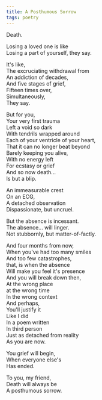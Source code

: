 ```yaml
---
title: A Posthumous Sorrow
tags: poetry
---
```

Death. 

Losing a loved one is like  
Losing a part of yourself, they say. 

It's like,  
The excruciating withdrawal from  
An addiction of decades,  
And five stages of grief,  
Fifteen times over,  
Simultaneously,  
They say. 

But for you,  
Your very first trauma  
Left a void so dark  
With tendrils wrapped around  
Each of your ventricle of your heart,  
That it can no longer beat beyond  
Barely keeping you alive,   
With no energy left  
For ecstasy or grief  
And so now death...  
Is but a blip. 

An immeasurable crest  
On an ECG,  
A detached observation  
Dispassionate, but uncruel. 

But the absence is incessant.  
The absence... will linger.  
Not stubbornly, but matter-of-factly. 

And four months from now,  
When you've had too many smiles  
And too few catastrophes,  
that, is when the absence  
Will make you feel it's presence  
And you will break down then,  
At the wrong place  
at the wrong time  
In the wrong context  
And perhaps,  
You'll justify it  
Like I did  
In a poem written  
In third person  
Just as detached from reality  
As you are now. 

You grief will begin,  
When everyone else's  
Has ended. 

To you, my friend,  
Death will always be  
A posthumous sorrow. 